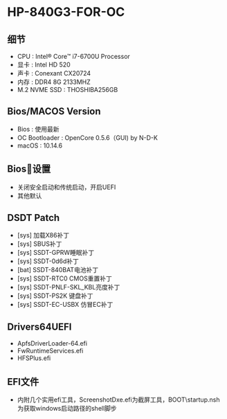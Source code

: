 # HP-840G3-FOR-OC
## 细节

- CPU : Intel® Core™ i7-6700U Processor
- 显卡 : Intel HD 520
- 声卡 : Conexant CX20724
- 内存 : DDR4 8G 2133MHZ
- M.2 NVME SSD : THOSHIBA256GB




## Bios/MACOS Version

- Bios : 使用最新
- OC Bootloader : OpenCore 0.5.6（GUI) by N-D-K
- macOS : 10.14.6


## Bios设置

- 关闭安全启动和传统启动，开启UEFI
- 其他默认


## DSDT Patch

- [sys] 加载X86补丁
- [sys] SBUS补丁
- [sys] SSDT-GPRW睡眠补丁
- [sys] SSDT-0d6d补丁
- [bat] SSDT-840BAT电池补丁
- [sys] SSDT-RTC0 CMOS重置补丁
- [sys] SSDT-PNLF-SKL_KBL亮度补丁
- [sys] SSDT-PS2K 键盘补丁
- [sys] SSDT-EC-USBX 仿冒EC补丁

## Drivers64UEFI

- ApfsDriverLoader-64.efi
- FwRuntimeServices.efi
- HFSPlus.efi

## EFI文件
- 内附几个实用efi工具，ScreenshotDxe.efi为截屏工具，BOOT\startup.nsh为获取windows启动路径的shell脚步
